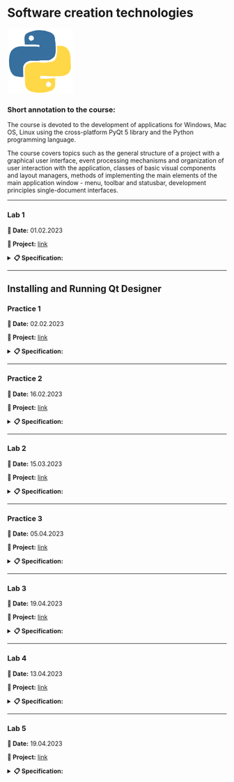 # **Software creation technologies**

<img src="img/python.gif&ct=s" height="150" alt="Python">

### **Short annotation to the course:**

The course is devoted to the development of applications for Windows, Mac OS, Linux using the cross-platform PyQt 5 library and the Python programming language.

The course covers topics such as the general structure of a project with a graphical user interface, event processing mechanisms and organization of user interaction with the application, classes of basic visual components and layout managers, methods of implementing the main elements of the main application window - menu, toolbar and statusbar, development principles single-document interfaces.

---

### **Lab 1**

**📅 Date:** 01.02.2023

**📁 Project:** [link](lab-01/main.py)

<details>
<summary><b>📋 Specification:</b></summary>

Read from a file at least 5 records in the form of: 2 textuals, 1 real number, 1 integer.Analyze the integer. Depending on the result, write in the second or third file. Calculate the number of records, and arithmetic numerical values.

Display the contents of all 3 files on the screen, show in tabular form.

Examples of class structure (and respectively file structure):

- surname name salary age.
</details>

---

## **Installing and Running Qt Designer**

### **Practice 1**

**📅 Date:** 02.02.2023

**📁 Project:** [link](practice-01)

<details>
<summary><b>📋 Specification:</b></summary>

- Install QT of the appropriate version:

      pip install pyqt5

- Install QT Designer:

      pip install pyqt5-tools

- Install the converter:

      pip install ui-to-py

- Create a form with 4 buttons in the designer, change the inscriptions on the buttons, save the project
- Convert ui-file to py-file
</details>

---

### **Practice 2**

**📅 Date:** 16.02.2023

**📁 Project:** [link](practice-02)

<details>
<summary><b>📋 Specification:</b></summary>
Develop bases calculator using PyQt
</details>

---

### **Lab 2**

**📅 Date:** 15.03.2023

**📁 Project:** [link](lab-02)

<details>
<summary><b>📋 Specification:</b></summary>
Develop full calculator using PyQt
</details>

---

### **Practice 3**

**📅 Date:** 05.04.2023

**📁 Project:** [link](practice-03)

<details>
<summary><b>📋 Specification:</b></summary>

1. Travel. View day and night images of football stadiums
2. Pizzeria. Ordering pizza of different sizes with the possibility of adding ingredients
</details>

---

### **Lab 3**

**📅 Date:** 19.04.2023

**📁 Project:** [link](lab-03/main.py)

<details>
<summary><b>📋 Specification:</b></summary>

With PyQt designer add buttons, label, radio, img

Change the design: font, font size, text and background color, element size, dynamic positioning (on click)

</details>

---

### **Lab 4**

**📅 Date:** 13.04.2023

**📁 Project:** [link](lab-04)

<details>
<summary><b>📋 Specification:</b></summary>

1. Create a mini-project to demonstrate how to work with a table based on your own scenario.
2. Implement the methods:

   - show the number of active column and row;
   - show the number of columns and rows;
   - add/remove row/col;
   - pass a text/number from a field to a table cell.

</details>

---

### **Lab 5**

**📅 Date:** 19.04.2023

**📁 Project:** [link](lab-05)

<details>
<summary><b>📋 Specification:</b></summary>

Add toolbar to the lab 4:

1. File

   - Open
   - Save

2. Edit

   - Cut
   - Copy
   - Paste

</details>
